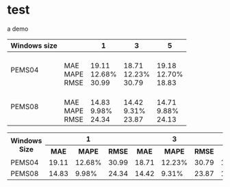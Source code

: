 # test
a demo

| Windows size |  | 1 | 3 | 5 |
| --- | --- | --- |--- | --- | 
| PEMS04| <br>MAE<br>MAPE<br>RMSE | <br>19.11<br>12.68%<br>30.99 |<br>18.71<br>12.23%<br>30.79 |<br>19.18<br>12.70%<br>18.83 | 
| PEMS08| <br>MAE<br>MAPE<br>RMSE | <br>14.83<br>9.98%<br>24.34 | <br>14.42<br>9.31%<br>23.87 | <br>14.71<br>9.88%<br>24.13 | 

<table>
  <tr>
    <th rowspan="2">Windows Size</th>
    <th colspan="3">1</th>
    <th colspan="3">3</th>
    <th colspan="3">5</th>
  </tr>
  <tr>
    <th>MAE</th>
    <th>MAPE</th>
    <th>RMSE</th>
    <th>MAE</th>
    <th>MAPE</th>
    <th>RMSE</th>
    <th>MAE</th>
    <th>MAPE</th>
    <th>RMSE</th>
  </tr>
  <tr>
    <td>PEMS04</td>
    <td>19.11</td>
    <td>12.68%</td>
    <td>30.99</td>
    <td>18.71</td>
    <td>12.23%</td>
    <td>30.79</td>
    <td>19.18</td>
    <td>12.70%</td>
    <td>18.83</td>
  </tr>
  <tr>
    <td>PEMS08</td>
    <td>14.83</td>
    <td>9.98%</td>
    <td>24.34</td>
    <td>14.42</td>
    <td>9.31%</td>
    <td>23.87</td>
    <td>14.71</td>
    <td>9.88%</td>
    <td>24.13</td>
  </tr>
</table>
